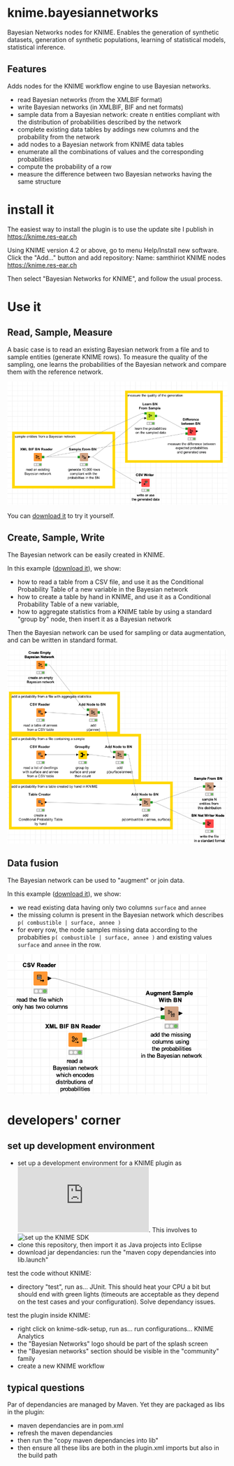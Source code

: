 # knime.bayesiannetworks

Bayesian Networks nodes for KNIME.
Enables the generation of synthetic datasets, generation of synthetic populations, learning of statistical models, statistical inference. 

## Features

Adds nodes for the KNIME workflow engine to use Bayesian networks.

* read Bayesian networks (from the XMLBIF format)
* write Bayesian networks (in XMLBIF, BIF and net formats)
* sample data from a Bayesian network: create n entities compliant with the distribution of probabilities described by the network
* complete existing data tables by addings new columns and the probability from the network
* add nodes to a Bayesian network from KNIME data tables
* enumerate all the combinations of values and the corresponding probabilities
* compute the probability of a row
* measure the difference between two Bayesian networks having the same structure

# install it

The easiest way to install the plugin is to use the update site I publish in https://knime.res-ear.ch 

Using KNIME version 4.2 or above, go to menu Help/Install new software. 
Click the "Add..." button and add repository:
   Name: samthiriot KNIME nodes
   https://knime.res-ear.ch

Then select "Bayesian Networks for KNIME", and follow the usual process. 

# Use it

## Read, Sample, Measure

A basic case is to read an existing Bayesian network from a file and to sample entities (generate KNIME rows).
To measure the quality of the sampling, one learns the probabilities of the Bayesian network and compare them with the reference network.

![example of workflow with reading, sampling and measure of quality](./doc/screenshot_read_sample_measure.png)

You can [download it](./doc/example_read_sample_measure.knwf) to try it yourself.


## Create, Sample, Write

The Bayesian network can be easily created in KNIME. 

In this example ([download it](./doc/example_create_sample_write.knwf)), we show:
* how to read a table from a CSV file, and use it as the Conditional Probability Table of a new variable in the Bayesian network
* how to create a table by hand in KNIME, and use it as a Conditional Probability Table of a new variable,
* how to aggregate statistics from a KNIME table by using a standard "group by" node, then insert it as a Bayesian network 

Then the Bayesian network can be used for sampling or data augmentation, and can be written in standard format.

![example of workflow creation, sampling and writing](./doc/screenshot_create_sample_write.png)


## Data fusion 

The Bayesian network can be used to "augment" or join data.

In this example ([download it](./doc/example_augment_data.knwf)), we show:
* we read existing data having only two columns `surface` and `annee` 
* the missing column is present in the Bayesian network which describes `p( combustible | surface, annee )`
* for every row, the node samples missing data according to the probabities `p( combustible | surface, annee )` and existing values `surface` and `annee` in the row. 

![example of data fusion](./doc/screenshot_augment_data.png)


# developers' corner 

## set up development environment 

* set up a development environment for a KNIME plugin as ![in the KNIME documentation](https://docs.knime.com/latest/analytics_platform_new_node_quickstart_guide/index.html#_introduction). This involves to ![set up the KNIME SDK](https://github.com/knime/knime-sdk-setup)
* clone this repository, then import it as Java projects into Eclipse
* download jar dependancies: run the "maven copy dependancies into lib.launch"

test the code without KNIME:
* directory "test", run as... JUnit. This should heat your CPU a bit but should end with green lights (timeouts are acceptable as they depend on the test cases and your configuration). Solve dependancy issues.

test the plugin inside KNIME:
* right click on knime-sdk-setup, run as... run configurations... KNIME Analytics
* the "Bayesian Networks" logo should be part of the splash screen
* the "Bayesian networks" section should be visible in the "community" family
* create a new KNIME workflow 



## typical questions

Par of dependancies are managed by Maven. Yet they are packaged as libs in the plugin:
* maven dependancies are in pom.xml
* refresh the maven dependancies
* then run the "copy maven dependancies into lib"
* then ensure all these libs are both in the plugin.xml imports but also in the build path 
